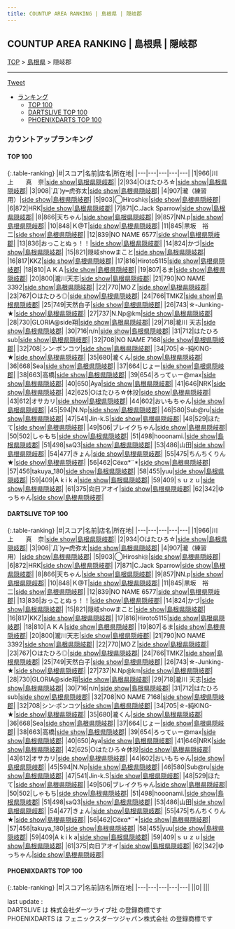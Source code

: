 ```yaml
---
title: COUNTUP AREA RANKING | 島根県 | 隠岐郡
---
```

## COUNTUP AREA RANKING | 島根県 | 隠岐郡

[TOP](/darts/rank/) > [島根県](/darts/rank/島根県/) > 隠岐郡

___

<a href="https://twitter.com/share?ref_src=twsrc%5Etfw" data-text="COUNTUP AREA RANKING | 島根県隠岐郡" class="twitter-share-button" data-hashtags="DARTSLIVE,PHOENIXDARTS,darts,ダーツ" data-show-count="false">Tweet</a>

* [ランキング](#カウントアップランキング)
    * [TOP 100](#top-100)
    * [DARTSLIVE TOP 100](#dartslive-top-100)
    * [PHOENIXDARTS TOP 100](#phoenixdarts-top-100)

### カウントアップランキング

#### TOP 100



{:.table-ranking}
|#|スコア|名前|店名|所在地|
|---|---|---|---|---|
|1|966|<span class="rank-name-dl">川　上　　真　奈</span>|<a href="https://search.dartslive.com/jp/shop/af23e2fb48ed30c1790ab824ce8730e5">side show</a>|<a href="/darts/rank/島根県/隠岐郡">島根県隠岐郡</a>|
|2|934|<span class="rank-name-dl">○はたひろ☆</span>|<a href="https://search.dartslive.com/jp/shop/af23e2fb48ed30c1790ab824ce8730e5">side show</a>|<a href="/darts/rank/島根県/隠岐郡">島根県隠岐郡</a>|
|3|908|<span class="rank-name-dl">´Д`)y━虎弥太</span>|<a href="https://search.dartslive.com/jp/shop/af23e2fb48ed30c1790ab824ce8730e5">side show</a>|<a href="/darts/rank/島根県/隠岐郡">島根県隠岐郡</a>|
|4|907|<span class="rank-name-dl">瀧（練習用）</span>|<a href="https://search.dartslive.com/jp/shop/af23e2fb48ed30c1790ab824ce8730e5">side show</a>|<a href="/darts/rank/島根県/隠岐郡">島根県隠岐郡</a>|
|5|903|<span class="rank-name-dl">◯Hiroshi◎</span>|<a href="https://search.dartslive.com/jp/shop/af23e2fb48ed30c1790ab824ce8730e5">side show</a>|<a href="/darts/rank/島根県/隠岐郡">島根県隠岐郡</a>|
|6|872|<span class="rank-name-dl">HRK</span>|<a href="https://search.dartslive.com/jp/shop/af23e2fb48ed30c1790ab824ce8730e5">side show</a>|<a href="/darts/rank/島根県/隠岐郡">島根県隠岐郡</a>|
|7|871|<span class="rank-name-dl">C.Jack Sparrow</span>|<a href="https://search.dartslive.com/jp/shop/af23e2fb48ed30c1790ab824ce8730e5">side show</a>|<a href="/darts/rank/島根県/隠岐郡">島根県隠岐郡</a>|
|8|866|<span class="rank-name-dl">天ちゃん</span>|<a href="https://search.dartslive.com/jp/shop/af23e2fb48ed30c1790ab824ce8730e5">side show</a>|<a href="/darts/rank/島根県/隠岐郡">島根県隠岐郡</a>|
|9|857|<span class="rank-name-dl">NN.p</span>|<a href="https://search.dartslive.com/jp/shop/af23e2fb48ed30c1790ab824ce8730e5">side show</a>|<a href="/darts/rank/島根県/隠岐郡">島根県隠岐郡</a>|
|10|848|<span class="rank-name-dl">Ｋ@T</span>|<a href="https://search.dartslive.com/jp/shop/af23e2fb48ed30c1790ab824ce8730e5">side show</a>|<a href="/darts/rank/島根県/隠岐郡">島根県隠岐郡</a>|
|11|845|<span class="rank-name-dl">黒坂　裕二</span>|<a href="https://search.dartslive.com/jp/shop/af23e2fb48ed30c1790ab824ce8730e5">side show</a>|<a href="/darts/rank/島根県/隠岐郡">島根県隠岐郡</a>|
|12|839|<span class="rank-name-dl">NO NAME 6577</span>|<a href="https://search.dartslive.com/jp/shop/af23e2fb48ed30c1790ab824ce8730e5">side show</a>|<a href="/darts/rank/島根県/隠岐郡">島根県隠岐郡</a>|
|13|836|<span class="rank-name-dl">おっことぬぅ！！</span>|<a href="https://search.dartslive.com/jp/shop/af23e2fb48ed30c1790ab824ce8730e5">side show</a>|<a href="/darts/rank/島根県/隠岐郡">島根県隠岐郡</a>|
|14|824|<span class="rank-name-dl">かづ</span>|<a href="https://search.dartslive.com/jp/shop/af23e2fb48ed30c1790ab824ce8730e5">side show</a>|<a href="/darts/rank/島根県/隠岐郡">島根県隠岐郡</a>|
|15|821|<span class="rank-name-dl">隠岐showまこと</span>|<a href="https://search.dartslive.com/jp/shop/af23e2fb48ed30c1790ab824ce8730e5">side show</a>|<a href="/darts/rank/島根県/隠岐郡">島根県隠岐郡</a>|
|16|817|<span class="rank-name-dl">KKZ</span>|<a href="https://search.dartslive.com/jp/shop/af23e2fb48ed30c1790ab824ce8730e5">side show</a>|<a href="/darts/rank/島根県/隠岐郡">島根県隠岐郡</a>|
|17|816|<span class="rank-name-dl">Hiroto5115</span>|<a href="https://search.dartslive.com/jp/shop/af23e2fb48ed30c1790ab824ce8730e5">side show</a>|<a href="/darts/rank/島根県/隠岐郡">島根県隠岐郡</a>|
|18|810|<span class="rank-name-dl">ＡＫＡ</span>|<a href="https://search.dartslive.com/jp/shop/af23e2fb48ed30c1790ab824ce8730e5">side show</a>|<a href="/darts/rank/島根県/隠岐郡">島根県隠岐郡</a>|
|19|807|<span class="rank-name-dl">るま</span>|<a href="https://search.dartslive.com/jp/shop/af23e2fb48ed30c1790ab824ce8730e5">side show</a>|<a href="/darts/rank/島根県/隠岐郡">島根県隠岐郡</a>|
|20|800|<span class="rank-name-dl">瀧川天志</span>|<a href="https://search.dartslive.com/jp/shop/af23e2fb48ed30c1790ab824ce8730e5">side show</a>|<a href="/darts/rank/島根県/隠岐郡">島根県隠岐郡</a>|
|21|790|<span class="rank-name-dl">NO NAME 3392</span>|<a href="https://search.dartslive.com/jp/shop/af23e2fb48ed30c1790ab824ce8730e5">side show</a>|<a href="/darts/rank/島根県/隠岐郡">島根県隠岐郡</a>|
|22|770|<span class="rank-name-dl">MOＺ</span>|<a href="https://search.dartslive.com/jp/shop/af23e2fb48ed30c1790ab824ce8730e5">side show</a>|<a href="/darts/rank/島根県/隠岐郡">島根県隠岐郡</a>|
|23|767|<span class="rank-name-dl">○はたひろ◎</span>|<a href="https://search.dartslive.com/jp/shop/af23e2fb48ed30c1790ab824ce8730e5">side show</a>|<a href="/darts/rank/島根県/隠岐郡">島根県隠岐郡</a>|
|24|766|<span class="rank-name-dl">TMKZ</span>|<a href="https://search.dartslive.com/jp/shop/af23e2fb48ed30c1790ab824ce8730e5">side show</a>|<a href="/darts/rank/島根県/隠岐郡">島根県隠岐郡</a>|
|25|749|<span class="rank-name-dl">天然白子</span>|<a href="https://search.dartslive.com/jp/shop/af23e2fb48ed30c1790ab824ce8730e5">side show</a>|<a href="/darts/rank/島根県/隠岐郡">島根県隠岐郡</a>|
|26|743|<span class="rank-name-dl">☆-Junking-★</span>|<a href="https://search.dartslive.com/jp/shop/af23e2fb48ed30c1790ab824ce8730e5">side show</a>|<a href="/darts/rank/島根県/隠岐郡">島根県隠岐郡</a>|
|27|737|<span class="rank-name-dl">N.Np@km</span>|<a href="https://search.dartslive.com/jp/shop/af23e2fb48ed30c1790ab824ce8730e5">side show</a>|<a href="/darts/rank/島根県/隠岐郡">島根県隠岐郡</a>|
|28|730|<span class="rank-name-dl">GLORIA@side翔</span>|<a href="https://search.dartslive.com/jp/shop/af23e2fb48ed30c1790ab824ce8730e5">side show</a>|<a href="/darts/rank/島根県/隠岐郡">島根県隠岐郡</a>|
|29|718|<span class="rank-name-dl">瀧川 天志</span>|<a href="https://search.dartslive.com/jp/shop/af23e2fb48ed30c1790ab824ce8730e5">side show</a>|<a href="/darts/rank/島根県/隠岐郡">島根県隠岐郡</a>|
|30|716|<span class="rank-name-dl">n/n</span>|<a href="https://search.dartslive.com/jp/shop/af23e2fb48ed30c1790ab824ce8730e5">side show</a>|<a href="/darts/rank/島根県/隠岐郡">島根県隠岐郡</a>|
|31|712|<span class="rank-name-dl">はたひろsub</span>|<a href="https://search.dartslive.com/jp/shop/af23e2fb48ed30c1790ab824ce8730e5">side show</a>|<a href="/darts/rank/島根県/隠岐郡">島根県隠岐郡</a>|
|32|708|<span class="rank-name-dl">NO NAME 7168</span>|<a href="https://search.dartslive.com/jp/shop/af23e2fb48ed30c1790ab824ce8730e5">side show</a>|<a href="/darts/rank/島根県/隠岐郡">島根県隠岐郡</a>|
|32|708|<span class="rank-name-dl">シン·ポンコツ</span>|<a href="https://search.dartslive.com/jp/shop/af23e2fb48ed30c1790ab824ce8730e5">side show</a>|<a href="/darts/rank/島根県/隠岐郡">島根県隠岐郡</a>|
|34|705|<span class="rank-name-dl">☆-純KING-★</span>|<a href="https://search.dartslive.com/jp/shop/af23e2fb48ed30c1790ab824ce8730e5">side show</a>|<a href="/darts/rank/島根県/隠岐郡">島根県隠岐郡</a>|
|35|680|<span class="rank-name-dl">瀧くん</span>|<a href="https://search.dartslive.com/jp/shop/af23e2fb48ed30c1790ab824ce8730e5">side show</a>|<a href="/darts/rank/島根県/隠岐郡">島根県隠岐郡</a>|
|36|668|<span class="rank-name-dl">Sea</span>|<a href="https://search.dartslive.com/jp/shop/af23e2fb48ed30c1790ab824ce8730e5">side show</a>|<a href="/darts/rank/島根県/隠岐郡">島根県隠岐郡</a>|
|37|664|<span class="rank-name-dl">じょー</span>|<a href="https://search.dartslive.com/jp/shop/af23e2fb48ed30c1790ab824ce8730e5">side show</a>|<a href="/darts/rank/島根県/隠岐郡">島根県隠岐郡</a>|
|38|663|<span class="rank-name-dl">高橋</span>|<a href="https://search.dartslive.com/jp/shop/af23e2fb48ed30c1790ab824ce8730e5">side show</a>|<a href="/darts/rank/島根県/隠岐郡">島根県隠岐郡</a>|
|39|654|<span class="rank-name-dl">ろってぃー@max</span>|<a href="https://search.dartslive.com/jp/shop/af23e2fb48ed30c1790ab824ce8730e5">side show</a>|<a href="/darts/rank/島根県/隠岐郡">島根県隠岐郡</a>|
|40|650|<span class="rank-name-dl">Aya</span>|<a href="https://search.dartslive.com/jp/shop/af23e2fb48ed30c1790ab824ce8730e5">side show</a>|<a href="/darts/rank/島根県/隠岐郡">島根県隠岐郡</a>|
|41|646|<span class="rank-name-dl">NRK</span>|<a href="https://search.dartslive.com/jp/shop/af23e2fb48ed30c1790ab824ce8730e5">side show</a>|<a href="/darts/rank/島根県/隠岐郡">島根県隠岐郡</a>|
|42|625|<span class="rank-name-dl">○はたひろ☆休投</span>|<a href="https://search.dartslive.com/jp/shop/af23e2fb48ed30c1790ab824ce8730e5">side show</a>|<a href="/darts/rank/島根県/隠岐郡">島根県隠岐郡</a>|
|43|612|<span class="rank-name-dl">オサカリ</span>|<a href="https://search.dartslive.com/jp/shop/af23e2fb48ed30c1790ab824ce8730e5">side show</a>|<a href="/darts/rank/島根県/隠岐郡">島根県隠岐郡</a>|
|44|602|<span class="rank-name-dl">おいもちゃん</span>|<a href="https://search.dartslive.com/jp/shop/af23e2fb48ed30c1790ab824ce8730e5">side show</a>|<a href="/darts/rank/島根県/隠岐郡">島根県隠岐郡</a>|
|45|594|<span class="rank-name-dl">N.Np</span>|<a href="https://search.dartslive.com/jp/shop/af23e2fb48ed30c1790ab824ce8730e5">side show</a>|<a href="/darts/rank/島根県/隠岐郡">島根県隠岐郡</a>|
|46|580|<span class="rank-name-dl">Sub@ru</span>|<a href="https://search.dartslive.com/jp/shop/af23e2fb48ed30c1790ab824ce8730e5">side show</a>|<a href="/darts/rank/島根県/隠岐郡">島根県隠岐郡</a>|
|47|541|<span class="rank-name-dl">Jin-k.S</span>|<a href="https://search.dartslive.com/jp/shop/af23e2fb48ed30c1790ab824ce8730e5">side show</a>|<a href="/darts/rank/島根県/隠岐郡">島根県隠岐郡</a>|
|48|529|<span class="rank-name-dl">ほたて</span>|<a href="https://search.dartslive.com/jp/shop/af23e2fb48ed30c1790ab824ce8730e5">side show</a>|<a href="/darts/rank/島根県/隠岐郡">島根県隠岐郡</a>|
|49|506|<span class="rank-name-dl">ブレイクちゃん</span>|<a href="https://search.dartslive.com/jp/shop/af23e2fb48ed30c1790ab824ce8730e5">side show</a>|<a href="/darts/rank/島根県/隠岐郡">島根県隠岐郡</a>|
|50|502|<span class="rank-name-dl">しゃもち</span>|<a href="https://search.dartslive.com/jp/shop/af23e2fb48ed30c1790ab824ce8730e5">side show</a>|<a href="/darts/rank/島根県/隠岐郡">島根県隠岐郡</a>|
|51|498|<span class="rank-name-dl">hooonami.</span>|<a href="https://search.dartslive.com/jp/shop/af23e2fb48ed30c1790ab824ce8730e5">side show</a>|<a href="/darts/rank/島根県/隠岐郡">島根県隠岐郡</a>|
|51|498|<span class="rank-name-dl">saQ3</span>|<a href="https://search.dartslive.com/jp/shop/af23e2fb48ed30c1790ab824ce8730e5">side show</a>|<a href="/darts/rank/島根県/隠岐郡">島根県隠岐郡</a>|
|53|486|<span class="rank-name-dl">山田</span>|<a href="https://search.dartslive.com/jp/shop/af23e2fb48ed30c1790ab824ce8730e5">side show</a>|<a href="/darts/rank/島根県/隠岐郡">島根県隠岐郡</a>|
|54|477|<span class="rank-name-dl">きょん</span>|<a href="https://search.dartslive.com/jp/shop/af23e2fb48ed30c1790ab824ce8730e5">side show</a>|<a href="/darts/rank/島根県/隠岐郡">島根県隠岐郡</a>|
|55|475|<span class="rank-name-dl">ちんちくりん★</span>|<a href="https://search.dartslive.com/jp/shop/af23e2fb48ed30c1790ab824ce8730e5">side show</a>|<a href="/darts/rank/島根県/隠岐郡">島根県隠岐郡</a>|
|56|462|<span class="rank-name-dl">Сёκα*¨*</span>|<a href="https://search.dartslive.com/jp/shop/af23e2fb48ed30c1790ab824ce8730e5">side show</a>|<a href="/darts/rank/島根県/隠岐郡">島根県隠岐郡</a>|
|57|456|<span class="rank-name-dl">takuya_180</span>|<a href="https://search.dartslive.com/jp/shop/af23e2fb48ed30c1790ab824ce8730e5">side show</a>|<a href="/darts/rank/島根県/隠岐郡">島根県隠岐郡</a>|
|58|455|<span class="rank-name-dl">yuu</span>|<a href="https://search.dartslive.com/jp/shop/af23e2fb48ed30c1790ab824ce8730e5">side show</a>|<a href="/darts/rank/島根県/隠岐郡">島根県隠岐郡</a>|
|59|409|<span class="rank-name-dl">A k i k a</span>|<a href="https://search.dartslive.com/jp/shop/af23e2fb48ed30c1790ab824ce8730e5">side show</a>|<a href="/darts/rank/島根県/隠岐郡">島根県隠岐郡</a>|
|59|409|<span class="rank-name-dl">ｓｕｚｕ</span>|<a href="https://search.dartslive.com/jp/shop/af23e2fb48ed30c1790ab824ce8730e5">side show</a>|<a href="/darts/rank/島根県/隠岐郡">島根県隠岐郡</a>|
|61|375|<span class="rank-name-dl">向日アオイ</span>|<a href="https://search.dartslive.com/jp/shop/af23e2fb48ed30c1790ab824ce8730e5">side show</a>|<a href="/darts/rank/島根県/隠岐郡">島根県隠岐郡</a>|
|62|342|<span class="rank-name-dl">ゆっちゃん</span>|<a href="https://search.dartslive.com/jp/shop/af23e2fb48ed30c1790ab824ce8730e5">side show</a>|<a href="/darts/rank/島根県/隠岐郡">島根県隠岐郡</a>|


#### DARTSLIVE TOP 100



{:.table-ranking}
|#|スコア|名前|店名|所在地|
|---|---|---|---|---|
|1|966|<span class="rank-name-dl">川　上　　真　奈</span>|<a href="https://search.dartslive.com/jp/shop/af23e2fb48ed30c1790ab824ce8730e5">side show</a>|<a href="/darts/rank/島根県/隠岐郡">島根県隠岐郡</a>|
|2|934|<span class="rank-name-dl">○はたひろ☆</span>|<a href="https://search.dartslive.com/jp/shop/af23e2fb48ed30c1790ab824ce8730e5">side show</a>|<a href="/darts/rank/島根県/隠岐郡">島根県隠岐郡</a>|
|3|908|<span class="rank-name-dl">´Д`)y━虎弥太</span>|<a href="https://search.dartslive.com/jp/shop/af23e2fb48ed30c1790ab824ce8730e5">side show</a>|<a href="/darts/rank/島根県/隠岐郡">島根県隠岐郡</a>|
|4|907|<span class="rank-name-dl">瀧（練習用）</span>|<a href="https://search.dartslive.com/jp/shop/af23e2fb48ed30c1790ab824ce8730e5">side show</a>|<a href="/darts/rank/島根県/隠岐郡">島根県隠岐郡</a>|
|5|903|<span class="rank-name-dl">◯Hiroshi◎</span>|<a href="https://search.dartslive.com/jp/shop/af23e2fb48ed30c1790ab824ce8730e5">side show</a>|<a href="/darts/rank/島根県/隠岐郡">島根県隠岐郡</a>|
|6|872|<span class="rank-name-dl">HRK</span>|<a href="https://search.dartslive.com/jp/shop/af23e2fb48ed30c1790ab824ce8730e5">side show</a>|<a href="/darts/rank/島根県/隠岐郡">島根県隠岐郡</a>|
|7|871|<span class="rank-name-dl">C.Jack Sparrow</span>|<a href="https://search.dartslive.com/jp/shop/af23e2fb48ed30c1790ab824ce8730e5">side show</a>|<a href="/darts/rank/島根県/隠岐郡">島根県隠岐郡</a>|
|8|866|<span class="rank-name-dl">天ちゃん</span>|<a href="https://search.dartslive.com/jp/shop/af23e2fb48ed30c1790ab824ce8730e5">side show</a>|<a href="/darts/rank/島根県/隠岐郡">島根県隠岐郡</a>|
|9|857|<span class="rank-name-dl">NN.p</span>|<a href="https://search.dartslive.com/jp/shop/af23e2fb48ed30c1790ab824ce8730e5">side show</a>|<a href="/darts/rank/島根県/隠岐郡">島根県隠岐郡</a>|
|10|848|<span class="rank-name-dl">Ｋ@T</span>|<a href="https://search.dartslive.com/jp/shop/af23e2fb48ed30c1790ab824ce8730e5">side show</a>|<a href="/darts/rank/島根県/隠岐郡">島根県隠岐郡</a>|
|11|845|<span class="rank-name-dl">黒坂　裕二</span>|<a href="https://search.dartslive.com/jp/shop/af23e2fb48ed30c1790ab824ce8730e5">side show</a>|<a href="/darts/rank/島根県/隠岐郡">島根県隠岐郡</a>|
|12|839|<span class="rank-name-dl">NO NAME 6577</span>|<a href="https://search.dartslive.com/jp/shop/af23e2fb48ed30c1790ab824ce8730e5">side show</a>|<a href="/darts/rank/島根県/隠岐郡">島根県隠岐郡</a>|
|13|836|<span class="rank-name-dl">おっことぬぅ！！</span>|<a href="https://search.dartslive.com/jp/shop/af23e2fb48ed30c1790ab824ce8730e5">side show</a>|<a href="/darts/rank/島根県/隠岐郡">島根県隠岐郡</a>|
|14|824|<span class="rank-name-dl">かづ</span>|<a href="https://search.dartslive.com/jp/shop/af23e2fb48ed30c1790ab824ce8730e5">side show</a>|<a href="/darts/rank/島根県/隠岐郡">島根県隠岐郡</a>|
|15|821|<span class="rank-name-dl">隠岐showまこと</span>|<a href="https://search.dartslive.com/jp/shop/af23e2fb48ed30c1790ab824ce8730e5">side show</a>|<a href="/darts/rank/島根県/隠岐郡">島根県隠岐郡</a>|
|16|817|<span class="rank-name-dl">KKZ</span>|<a href="https://search.dartslive.com/jp/shop/af23e2fb48ed30c1790ab824ce8730e5">side show</a>|<a href="/darts/rank/島根県/隠岐郡">島根県隠岐郡</a>|
|17|816|<span class="rank-name-dl">Hiroto5115</span>|<a href="https://search.dartslive.com/jp/shop/af23e2fb48ed30c1790ab824ce8730e5">side show</a>|<a href="/darts/rank/島根県/隠岐郡">島根県隠岐郡</a>|
|18|810|<span class="rank-name-dl">ＡＫＡ</span>|<a href="https://search.dartslive.com/jp/shop/af23e2fb48ed30c1790ab824ce8730e5">side show</a>|<a href="/darts/rank/島根県/隠岐郡">島根県隠岐郡</a>|
|19|807|<span class="rank-name-dl">るま</span>|<a href="https://search.dartslive.com/jp/shop/af23e2fb48ed30c1790ab824ce8730e5">side show</a>|<a href="/darts/rank/島根県/隠岐郡">島根県隠岐郡</a>|
|20|800|<span class="rank-name-dl">瀧川天志</span>|<a href="https://search.dartslive.com/jp/shop/af23e2fb48ed30c1790ab824ce8730e5">side show</a>|<a href="/darts/rank/島根県/隠岐郡">島根県隠岐郡</a>|
|21|790|<span class="rank-name-dl">NO NAME 3392</span>|<a href="https://search.dartslive.com/jp/shop/af23e2fb48ed30c1790ab824ce8730e5">side show</a>|<a href="/darts/rank/島根県/隠岐郡">島根県隠岐郡</a>|
|22|770|<span class="rank-name-dl">MOＺ</span>|<a href="https://search.dartslive.com/jp/shop/af23e2fb48ed30c1790ab824ce8730e5">side show</a>|<a href="/darts/rank/島根県/隠岐郡">島根県隠岐郡</a>|
|23|767|<span class="rank-name-dl">○はたひろ◎</span>|<a href="https://search.dartslive.com/jp/shop/af23e2fb48ed30c1790ab824ce8730e5">side show</a>|<a href="/darts/rank/島根県/隠岐郡">島根県隠岐郡</a>|
|24|766|<span class="rank-name-dl">TMKZ</span>|<a href="https://search.dartslive.com/jp/shop/af23e2fb48ed30c1790ab824ce8730e5">side show</a>|<a href="/darts/rank/島根県/隠岐郡">島根県隠岐郡</a>|
|25|749|<span class="rank-name-dl">天然白子</span>|<a href="https://search.dartslive.com/jp/shop/af23e2fb48ed30c1790ab824ce8730e5">side show</a>|<a href="/darts/rank/島根県/隠岐郡">島根県隠岐郡</a>|
|26|743|<span class="rank-name-dl">☆-Junking-★</span>|<a href="https://search.dartslive.com/jp/shop/af23e2fb48ed30c1790ab824ce8730e5">side show</a>|<a href="/darts/rank/島根県/隠岐郡">島根県隠岐郡</a>|
|27|737|<span class="rank-name-dl">N.Np@km</span>|<a href="https://search.dartslive.com/jp/shop/af23e2fb48ed30c1790ab824ce8730e5">side show</a>|<a href="/darts/rank/島根県/隠岐郡">島根県隠岐郡</a>|
|28|730|<span class="rank-name-dl">GLORIA@side翔</span>|<a href="https://search.dartslive.com/jp/shop/af23e2fb48ed30c1790ab824ce8730e5">side show</a>|<a href="/darts/rank/島根県/隠岐郡">島根県隠岐郡</a>|
|29|718|<span class="rank-name-dl">瀧川 天志</span>|<a href="https://search.dartslive.com/jp/shop/af23e2fb48ed30c1790ab824ce8730e5">side show</a>|<a href="/darts/rank/島根県/隠岐郡">島根県隠岐郡</a>|
|30|716|<span class="rank-name-dl">n/n</span>|<a href="https://search.dartslive.com/jp/shop/af23e2fb48ed30c1790ab824ce8730e5">side show</a>|<a href="/darts/rank/島根県/隠岐郡">島根県隠岐郡</a>|
|31|712|<span class="rank-name-dl">はたひろsub</span>|<a href="https://search.dartslive.com/jp/shop/af23e2fb48ed30c1790ab824ce8730e5">side show</a>|<a href="/darts/rank/島根県/隠岐郡">島根県隠岐郡</a>|
|32|708|<span class="rank-name-dl">NO NAME 7168</span>|<a href="https://search.dartslive.com/jp/shop/af23e2fb48ed30c1790ab824ce8730e5">side show</a>|<a href="/darts/rank/島根県/隠岐郡">島根県隠岐郡</a>|
|32|708|<span class="rank-name-dl">シン·ポンコツ</span>|<a href="https://search.dartslive.com/jp/shop/af23e2fb48ed30c1790ab824ce8730e5">side show</a>|<a href="/darts/rank/島根県/隠岐郡">島根県隠岐郡</a>|
|34|705|<span class="rank-name-dl">☆-純KING-★</span>|<a href="https://search.dartslive.com/jp/shop/af23e2fb48ed30c1790ab824ce8730e5">side show</a>|<a href="/darts/rank/島根県/隠岐郡">島根県隠岐郡</a>|
|35|680|<span class="rank-name-dl">瀧くん</span>|<a href="https://search.dartslive.com/jp/shop/af23e2fb48ed30c1790ab824ce8730e5">side show</a>|<a href="/darts/rank/島根県/隠岐郡">島根県隠岐郡</a>|
|36|668|<span class="rank-name-dl">Sea</span>|<a href="https://search.dartslive.com/jp/shop/af23e2fb48ed30c1790ab824ce8730e5">side show</a>|<a href="/darts/rank/島根県/隠岐郡">島根県隠岐郡</a>|
|37|664|<span class="rank-name-dl">じょー</span>|<a href="https://search.dartslive.com/jp/shop/af23e2fb48ed30c1790ab824ce8730e5">side show</a>|<a href="/darts/rank/島根県/隠岐郡">島根県隠岐郡</a>|
|38|663|<span class="rank-name-dl">高橋</span>|<a href="https://search.dartslive.com/jp/shop/af23e2fb48ed30c1790ab824ce8730e5">side show</a>|<a href="/darts/rank/島根県/隠岐郡">島根県隠岐郡</a>|
|39|654|<span class="rank-name-dl">ろってぃー@max</span>|<a href="https://search.dartslive.com/jp/shop/af23e2fb48ed30c1790ab824ce8730e5">side show</a>|<a href="/darts/rank/島根県/隠岐郡">島根県隠岐郡</a>|
|40|650|<span class="rank-name-dl">Aya</span>|<a href="https://search.dartslive.com/jp/shop/af23e2fb48ed30c1790ab824ce8730e5">side show</a>|<a href="/darts/rank/島根県/隠岐郡">島根県隠岐郡</a>|
|41|646|<span class="rank-name-dl">NRK</span>|<a href="https://search.dartslive.com/jp/shop/af23e2fb48ed30c1790ab824ce8730e5">side show</a>|<a href="/darts/rank/島根県/隠岐郡">島根県隠岐郡</a>|
|42|625|<span class="rank-name-dl">○はたひろ☆休投</span>|<a href="https://search.dartslive.com/jp/shop/af23e2fb48ed30c1790ab824ce8730e5">side show</a>|<a href="/darts/rank/島根県/隠岐郡">島根県隠岐郡</a>|
|43|612|<span class="rank-name-dl">オサカリ</span>|<a href="https://search.dartslive.com/jp/shop/af23e2fb48ed30c1790ab824ce8730e5">side show</a>|<a href="/darts/rank/島根県/隠岐郡">島根県隠岐郡</a>|
|44|602|<span class="rank-name-dl">おいもちゃん</span>|<a href="https://search.dartslive.com/jp/shop/af23e2fb48ed30c1790ab824ce8730e5">side show</a>|<a href="/darts/rank/島根県/隠岐郡">島根県隠岐郡</a>|
|45|594|<span class="rank-name-dl">N.Np</span>|<a href="https://search.dartslive.com/jp/shop/af23e2fb48ed30c1790ab824ce8730e5">side show</a>|<a href="/darts/rank/島根県/隠岐郡">島根県隠岐郡</a>|
|46|580|<span class="rank-name-dl">Sub@ru</span>|<a href="https://search.dartslive.com/jp/shop/af23e2fb48ed30c1790ab824ce8730e5">side show</a>|<a href="/darts/rank/島根県/隠岐郡">島根県隠岐郡</a>|
|47|541|<span class="rank-name-dl">Jin-k.S</span>|<a href="https://search.dartslive.com/jp/shop/af23e2fb48ed30c1790ab824ce8730e5">side show</a>|<a href="/darts/rank/島根県/隠岐郡">島根県隠岐郡</a>|
|48|529|<span class="rank-name-dl">ほたて</span>|<a href="https://search.dartslive.com/jp/shop/af23e2fb48ed30c1790ab824ce8730e5">side show</a>|<a href="/darts/rank/島根県/隠岐郡">島根県隠岐郡</a>|
|49|506|<span class="rank-name-dl">ブレイクちゃん</span>|<a href="https://search.dartslive.com/jp/shop/af23e2fb48ed30c1790ab824ce8730e5">side show</a>|<a href="/darts/rank/島根県/隠岐郡">島根県隠岐郡</a>|
|50|502|<span class="rank-name-dl">しゃもち</span>|<a href="https://search.dartslive.com/jp/shop/af23e2fb48ed30c1790ab824ce8730e5">side show</a>|<a href="/darts/rank/島根県/隠岐郡">島根県隠岐郡</a>|
|51|498|<span class="rank-name-dl">hooonami.</span>|<a href="https://search.dartslive.com/jp/shop/af23e2fb48ed30c1790ab824ce8730e5">side show</a>|<a href="/darts/rank/島根県/隠岐郡">島根県隠岐郡</a>|
|51|498|<span class="rank-name-dl">saQ3</span>|<a href="https://search.dartslive.com/jp/shop/af23e2fb48ed30c1790ab824ce8730e5">side show</a>|<a href="/darts/rank/島根県/隠岐郡">島根県隠岐郡</a>|
|53|486|<span class="rank-name-dl">山田</span>|<a href="https://search.dartslive.com/jp/shop/af23e2fb48ed30c1790ab824ce8730e5">side show</a>|<a href="/darts/rank/島根県/隠岐郡">島根県隠岐郡</a>|
|54|477|<span class="rank-name-dl">きょん</span>|<a href="https://search.dartslive.com/jp/shop/af23e2fb48ed30c1790ab824ce8730e5">side show</a>|<a href="/darts/rank/島根県/隠岐郡">島根県隠岐郡</a>|
|55|475|<span class="rank-name-dl">ちんちくりん★</span>|<a href="https://search.dartslive.com/jp/shop/af23e2fb48ed30c1790ab824ce8730e5">side show</a>|<a href="/darts/rank/島根県/隠岐郡">島根県隠岐郡</a>|
|56|462|<span class="rank-name-dl">Сёκα*¨*</span>|<a href="https://search.dartslive.com/jp/shop/af23e2fb48ed30c1790ab824ce8730e5">side show</a>|<a href="/darts/rank/島根県/隠岐郡">島根県隠岐郡</a>|
|57|456|<span class="rank-name-dl">takuya_180</span>|<a href="https://search.dartslive.com/jp/shop/af23e2fb48ed30c1790ab824ce8730e5">side show</a>|<a href="/darts/rank/島根県/隠岐郡">島根県隠岐郡</a>|
|58|455|<span class="rank-name-dl">yuu</span>|<a href="https://search.dartslive.com/jp/shop/af23e2fb48ed30c1790ab824ce8730e5">side show</a>|<a href="/darts/rank/島根県/隠岐郡">島根県隠岐郡</a>|
|59|409|<span class="rank-name-dl">A k i k a</span>|<a href="https://search.dartslive.com/jp/shop/af23e2fb48ed30c1790ab824ce8730e5">side show</a>|<a href="/darts/rank/島根県/隠岐郡">島根県隠岐郡</a>|
|59|409|<span class="rank-name-dl">ｓｕｚｕ</span>|<a href="https://search.dartslive.com/jp/shop/af23e2fb48ed30c1790ab824ce8730e5">side show</a>|<a href="/darts/rank/島根県/隠岐郡">島根県隠岐郡</a>|
|61|375|<span class="rank-name-dl">向日アオイ</span>|<a href="https://search.dartslive.com/jp/shop/af23e2fb48ed30c1790ab824ce8730e5">side show</a>|<a href="/darts/rank/島根県/隠岐郡">島根県隠岐郡</a>|
|62|342|<span class="rank-name-dl">ゆっちゃん</span>|<a href="https://search.dartslive.com/jp/shop/af23e2fb48ed30c1790ab824ce8730e5">side show</a>|<a href="/darts/rank/島根県/隠岐郡">島根県隠岐郡</a>|


#### PHOENIXDARTS TOP 100



{:.table-ranking}
|#|スコア|名前|店名|所在地|
|---|---|---|---|---|
||0|<span class="rank-name-dl"> </span>|<a href=""></a>|<a href="/darts/rank//"></a>|


<div class="footer border-top border-gray-light mt-5 pt-3 text-right text-gray">
    last update : <span style="font-weight: italic" id="foot_last_modified"></span><br />
    DARTSLIVE は 株式会社ダーツライブ社 の登録商標です<br />
    PHOENIXDARTS は フェニックスダーツジャパン株式会社 の登録商標です<br />
</div>

<script src="https://cdnjs.cloudflare.com/ajax/libs/jquery.tablesorter/2.31.3/js/jquery.tablesorter.min.js" integrity="sha512-qzgd5cYSZcosqpzpn7zF2ZId8f/8CHmFKZ8j7mU4OUXTNRd5g+ZHBPsgKEwoqxCtdQvExE5LprwwPAgoicguNg==" crossorigin="anonymous" referrerpolicy="no-referrer"></script>
<link rel="stylesheet" href="https://cdnjs.cloudflare.com/ajax/libs/jquery.tablesorter/2.31.3/css/theme.default.min.css" integrity="sha512-wghhOJkjQX0Lh3NSWvNKeZ0ZpNn+SPVXX1Qyc9OCaogADktxrBiBdKGDoqVUOyhStvMBmJQ8ZdMHiR3wuEq8+w==" crossorigin="anonymous" referrerpolicy="no-referrer" />
<script>
$(function() {
    $(".table-ranking").tablesorter({sortList:[[0, 0]]});
    $("#foot_last_modified").text(formatDate(new Date(document.lastModified), 'yyyy-MM-dd HH:mm:ss'));
});
</script>

<script async src="https://platform.twitter.com/widgets.js" charset="utf-8"></script>